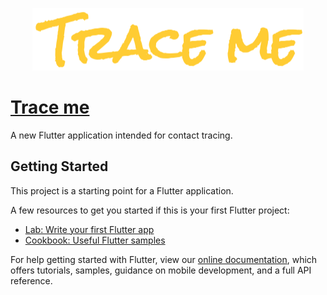<p align="center">
<img src="https://github.com/herndev/Trace-me/blob/master/assets/logo.png" >
</p>

# [Trace me](http://www.mediafire.com/file/8kcxdr27ubu90uq/traceme.apk/file)
 
A new Flutter application intended for contact tracing.
 
## Getting Started

This project is a starting point for a Flutter application.

A few resources to get you started if this is your first Flutter project:

- [Lab: Write your first Flutter app](https://flutter.dev/docs/get-started/codelab)
- [Cookbook: Useful Flutter samples](https://flutter.dev/docs/cookbook)

For help getting started with Flutter, view our
[online documentation](https://flutter.dev/docs), which offers tutorials,
samples, guidance on mobile development, and a full API reference.
